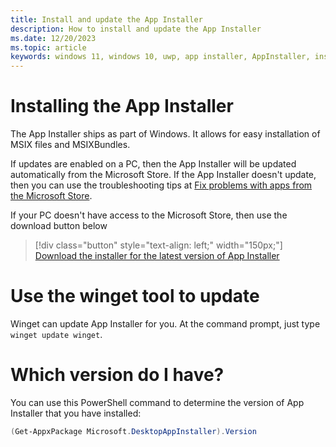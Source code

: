 ```yaml
---
title: Install and update the App Installer
description: How to install and update the App Installer
ms.date: 12/20/2023
ms.topic: article
keywords: windows 11, windows 10, uwp, app installer, AppInstaller, install, update
---
```


# Installing the App Installer

The App Installer ships as part of Windows. It allows for easy installation of MSIX files and MSIXBundles.

If updates are enabled on a PC, then the App Installer will be updated automatically from the Microsoft Store. If the App Installer doesn't update, then you can use the troubleshooting tips at [Fix problems with apps from the Microsoft Store](https://support.microsoft.com/account-billing/fix-problems-with-apps-from-microsoft-store-93ed0bcf-9c12-3df6-6dda-92ec5d0415ac).

If your PC doesn't have access to the Microsoft Store, then use the download button below

> [!div class="button" style="text-align: left;" width="150px;"] 
> [Download the installer for the latest version of App Installer](https://aka.ms/getwinget)

# Use the winget tool to update

Winget can update App Installer for you. At the command prompt, just type `winget update winget`.

# Which version do I have?

You can use this PowerShell command to determine the version of App Installer that you have installed:

```powershell
(Get-AppxPackage Microsoft.DesktopAppInstaller).Version
```
